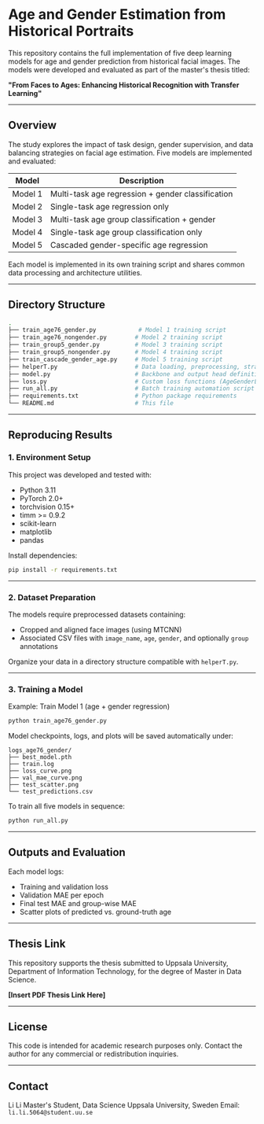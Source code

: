# Age and Gender Estimation from Historical Portraits

This repository contains the full implementation of five deep learning models for age and gender prediction from historical facial images. The models were developed and evaluated as part of the master's thesis titled:

**"From Faces to Ages: Enhancing Historical Recognition with Transfer Learning"**

---

## Overview

The study explores the impact of task design, gender supervision, and data balancing strategies on facial age estimation. Five models are implemented and evaluated:

| Model   | Description                                      |
|---------|--------------------------------------------------|
| Model 1 | Multi-task age regression + gender classification |
| Model 2 | Single-task age regression only                   |
| Model 3 | Multi-task age group classification + gender      |
| Model 4 | Single-task age group classification only         |
| Model 5 | Cascaded gender-specific age regression           |

Each model is implemented in its own training script and shares common data processing and architecture utilities.

---

## Directory Structure

```bash
.
├── train_age76_gender.py            # Model 1 training script
├── train_age76_nongender.py        # Model 2 training script
├── train_group5_gender.py          # Model 3 training script
├── train_group5_nongender.py       # Model 4 training script
├── train_cascade_gender_age.py     # Model 5 training script
├── helperT.py                      # Data loading, preprocessing, stratified splitting
├── model.py                        # Backbone and output head definitions (ConvNeXtV2, SE-ResNeXt50)
├── loss.py                         # Custom loss functions (AgeGenderLoss, AgeOnlyLoss, CascadeLoss)
├── run_all.py                      # Batch training automation script
├── requirements.txt                # Python package requirements
└── README.md                       # This file
````

---

## Reproducing Results

### 1. Environment Setup

This project was developed and tested with:

* Python 3.11
* PyTorch 2.0+
* torchvision 0.15+
* timm >= 0.9.2
* scikit-learn
* matplotlib
* pandas

Install dependencies:

```bash
pip install -r requirements.txt
```

---

### 2. Dataset Preparation

The models require preprocessed datasets containing:

* Cropped and aligned face images (using MTCNN)
* Associated CSV files with `image_name`, `age`, `gender`, and optionally `group` annotations

Organize your data in a directory structure compatible with `helperT.py`.

---

### 3. Training a Model

Example: Train Model 1 (age + gender regression)

```bash
python train_age76_gender.py
```

Model checkpoints, logs, and plots will be saved automatically under:

```
logs_age76_gender/
├── best_model.pth
├── train.log
├── loss_curve.png
├── val_mae_curve.png
├── test_scatter.png
└── test_predictions.csv
```

To train all five models in sequence:

```bash
python run_all.py
```

---

## Outputs and Evaluation

Each model logs:

* Training and validation loss
* Validation MAE per epoch
* Final test MAE and group-wise MAE
* Scatter plots of predicted vs. ground-truth age

---

## Thesis Link

This repository supports the thesis submitted to Uppsala University, Department of Information Technology, for the degree of Master in Data Science.

**\[Insert PDF Thesis Link Here]**

---

## License

This code is intended for academic research purposes only. Contact the author for any commercial or redistribution inquiries.

---

## Contact

Li Li
Master's Student, Data Science
Uppsala University, Sweden
Email: `li.li.5064@student.uu.se`

